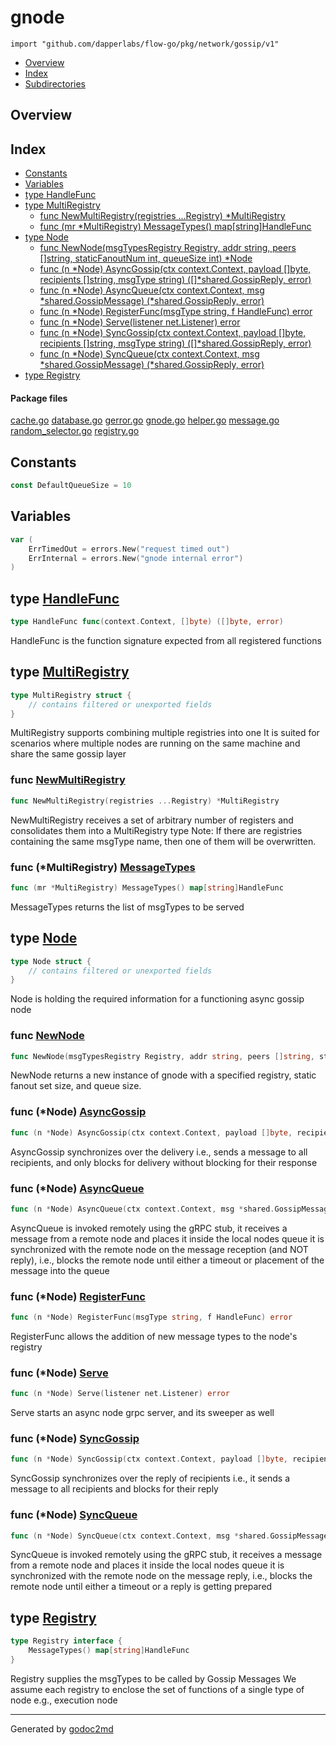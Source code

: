 

# gnode
`import "github.com/dapperlabs/flow-go/pkg/network/gossip/v1"`

* [Overview](#pkg-overview)
* [Index](#pkg-index)
* [Subdirectories](#pkg-subdirectories)

## <a name="pkg-overview">Overview</a>



## <a name="pkg-index">Index</a>
* [Constants](#pkg-constants)
* [Variables](#pkg-variables)
* [type HandleFunc](#HandleFunc)
* [type MultiRegistry](#MultiRegistry)
  * [func NewMultiRegistry(registries ...Registry) *MultiRegistry](#NewMultiRegistry)
  * [func (mr *MultiRegistry) MessageTypes() map[string]HandleFunc](#MultiRegistry.MessageTypes)
* [type Node](#Node)
  * [func NewNode(msgTypesRegistry Registry, addr string, peers []string, staticFanoutNum int, queueSize int) *Node](#NewNode)
  * [func (n *Node) AsyncGossip(ctx context.Context, payload []byte, recipients []string, msgType string) ([]*shared.GossipReply, error)](#Node.AsyncGossip)
  * [func (n *Node) AsyncQueue(ctx context.Context, msg *shared.GossipMessage) (*shared.GossipReply, error)](#Node.AsyncQueue)
  * [func (n *Node) RegisterFunc(msgType string, f HandleFunc) error](#Node.RegisterFunc)
  * [func (n *Node) Serve(listener net.Listener) error](#Node.Serve)
  * [func (n *Node) SyncGossip(ctx context.Context, payload []byte, recipients []string, msgType string) ([]*shared.GossipReply, error)](#Node.SyncGossip)
  * [func (n *Node) SyncQueue(ctx context.Context, msg *shared.GossipMessage) (*shared.GossipReply, error)](#Node.SyncQueue)
* [type Registry](#Registry)


#### <a name="pkg-files">Package files</a>
[cache.go](https://github.com/dapperlabs/flow-go/tree/master/pkg/network/gossip/v1/cache.go) [database.go](https://github.com/dapperlabs/flow-go/tree/master/pkg/network/gossip/v1/database.go) [gerror.go](https://github.com/dapperlabs/flow-go/tree/master/pkg/network/gossip/v1/gerror.go) [gnode.go](https://github.com/dapperlabs/flow-go/tree/master/pkg/network/gossip/v1/gnode.go) [helper.go](https://github.com/dapperlabs/flow-go/tree/master/pkg/network/gossip/v1/helper.go) [message.go](https://github.com/dapperlabs/flow-go/tree/master/pkg/network/gossip/v1/message.go) [random_selector.go](https://github.com/dapperlabs/flow-go/tree/master/pkg/network/gossip/v1/random_selector.go) [registry.go](https://github.com/dapperlabs/flow-go/tree/master/pkg/network/gossip/v1/registry.go)


## <a name="pkg-constants">Constants</a>
``` go
const DefaultQueueSize = 10
```

## <a name="pkg-variables">Variables</a>
``` go
var (
    ErrTimedOut = errors.New("request timed out")
    ErrInternal = errors.New("gnode internal error")
)
```



## <a name="HandleFunc">type</a> [HandleFunc](https://github.com/dapperlabs/flow-go/tree/master/pkg/network/gossip/v1/registry.go?s=254:315#L10)
``` go
type HandleFunc func(context.Context, []byte) ([]byte, error)
```
HandleFunc is the function signature expected from all registered functions










## <a name="MultiRegistry">type</a> [MultiRegistry](https://github.com/dapperlabs/flow-go/tree/master/pkg/network/gossip/v1/registry.go?s=738:799#L21)
``` go
type MultiRegistry struct {
    // contains filtered or unexported fields
}

```
MultiRegistry supports combining multiple registries into one
It is suited for scenarios where multiple nodes are running on the same machine and share the
same gossip layer







### <a name="NewMultiRegistry">func</a> [NewMultiRegistry](https://github.com/dapperlabs/flow-go/tree/master/pkg/network/gossip/v1/registry.go?s=1170:1230#L33)
``` go
func NewMultiRegistry(registries ...Registry) *MultiRegistry
```
NewMultiRegistry receives a set of arbitrary number of registers and consolidates them into a MultiRegistry type
Note: If there are registries containing the same msgType name, then one of
them will be overwritten.





### <a name="MultiRegistry.MessageTypes">func</a> (\*MultiRegistry) [MessageTypes](https://github.com/dapperlabs/flow-go/tree/master/pkg/network/gossip/v1/registry.go?s=859:920#L26)
``` go
func (mr *MultiRegistry) MessageTypes() map[string]HandleFunc
```
MessageTypes returns the list of msgTypes to be served




## <a name="Node">type</a> [Node](https://github.com/dapperlabs/flow-go/tree/master/pkg/network/gossip/v1/gnode.go?s=554:971#L26)
``` go
type Node struct {
    // contains filtered or unexported fields
}

```
Node is holding the required information for a functioning async gossip node







### <a name="NewNode">func</a> [NewNode](https://github.com/dapperlabs/flow-go/tree/master/pkg/network/gossip/v1/gnode.go?s=1083:1193#L45)
``` go
func NewNode(msgTypesRegistry Registry, addr string, peers []string, staticFanoutNum int, queueSize int) *Node
```
NewNode returns a new instance of gnode with a specified registry, static fanout set size, and queue size.





### <a name="Node.AsyncGossip">func</a> (\*Node) [AsyncGossip](https://github.com/dapperlabs/flow-go/tree/master/pkg/network/gossip/v1/gnode.go?s=7872:8003#L232)
``` go
func (n *Node) AsyncGossip(ctx context.Context, payload []byte, recipients []string, msgType string) ([]*shared.GossipReply, error)
```
AsyncGossip synchronizes over the delivery
i.e., sends a message to all recipients, and only blocks for delivery without blocking for their response




### <a name="Node.AsyncQueue">func</a> (\*Node) [AsyncQueue](https://github.com/dapperlabs/flow-go/tree/master/pkg/network/gossip/v1/gnode.go?s=9406:9508#L271)
``` go
func (n *Node) AsyncQueue(ctx context.Context, msg *shared.GossipMessage) (*shared.GossipReply, error)
```
AsyncQueue is invoked remotely using the gRPC stub,
it receives a message from a remote node and places it inside the local nodes queue
it is synchronized with the remote node on the message reception (and NOT reply), i.e., blocks the remote node until either
a timeout or placement of the message into the queue




### <a name="Node.RegisterFunc">func</a> (\*Node) [RegisterFunc](https://github.com/dapperlabs/flow-go/tree/master/pkg/network/gossip/v1/gnode.go?s=13616:13679#L423)
``` go
func (n *Node) RegisterFunc(msgType string, f HandleFunc) error
```
RegisterFunc allows the addition of new message types to the node's registry




### <a name="Node.Serve">func</a> (\*Node) [Serve](https://github.com/dapperlabs/flow-go/tree/master/pkg/network/gossip/v1/gnode.go?s=12665:12714#L379)
``` go
func (n *Node) Serve(listener net.Listener) error
```
Serve starts an async node grpc server, and its sweeper as well




### <a name="Node.SyncGossip">func</a> (\*Node) [SyncGossip](https://github.com/dapperlabs/flow-go/tree/master/pkg/network/gossip/v1/gnode.go?s=5736:5866#L175)
``` go
func (n *Node) SyncGossip(ctx context.Context, payload []byte, recipients []string, msgType string) ([]*shared.GossipReply, error)
```
SyncGossip synchronizes over the reply of recipients
i.e., it sends a message to all recipients and blocks for their reply




### <a name="Node.SyncQueue">func</a> (\*Node) [SyncQueue](https://github.com/dapperlabs/flow-go/tree/master/pkg/network/gossip/v1/gnode.go?s=10885:10986#L316)
``` go
func (n *Node) SyncQueue(ctx context.Context, msg *shared.GossipMessage) (*shared.GossipReply, error)
```
SyncQueue is invoked remotely using the gRPC stub,
it receives a message from a remote node and places it inside the local nodes queue
it is synchronized with the remote node on the message reply, i.e., blocks the remote node until either
a timeout or a reply is getting prepared




## <a name="Registry">type</a> [Registry](https://github.com/dapperlabs/flow-go/tree/master/pkg/network/gossip/v1/registry.go?s=488:553#L14)
``` go
type Registry interface {
    MessageTypes() map[string]HandleFunc
}
```
Registry supplies the msgTypes to be called by Gossip Messages
We assume each registry to enclose the set of functions of a single type of node e.g., execution node














- - -
Generated by [godoc2md](http://godoc.org/github.com/lanre-ade/godoc2md)
